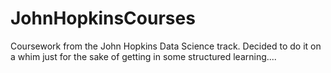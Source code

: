# JohnHopkinsCourses

Coursework from the John Hopkins Data Science track. Decided to do it on a whim 
just for the sake of getting in some structured learning....

